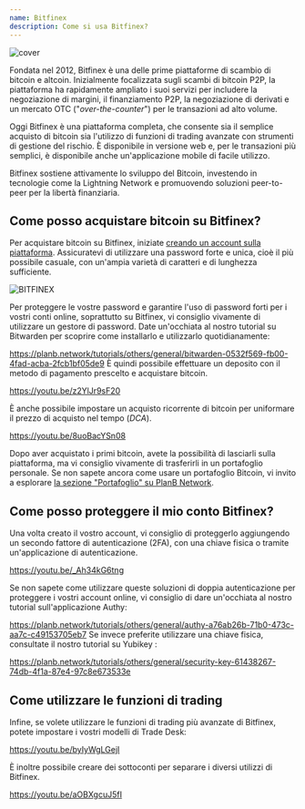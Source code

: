 ```yaml
---
name: Bitfinex
description: Come si usa Bitfinex?
---
```

![cover](assets/cover.webp)

Fondata nel 2012, Bitfinex è una delle prime piattaforme di scambio di bitcoin e altcoin. Inizialmente focalizzata sugli scambi di bitcoin P2P, la piattaforma ha rapidamente ampliato i suoi servizi per includere la negoziazione di margini, il finanziamento P2P, la negoziazione di derivati e un mercato OTC ("*over-the-counter*") per le transazioni ad alto volume.

Oggi Bitfinex è una piattaforma completa, che consente sia il semplice acquisto di bitcoin sia l'utilizzo di funzioni di trading avanzate con strumenti di gestione del rischio. È disponibile in versione web e, per le transazioni più semplici, è disponibile anche un'applicazione mobile di facile utilizzo.

Bitfinex sostiene attivamente lo sviluppo del Bitcoin, investendo in tecnologie come la Lightning Network e promuovendo soluzioni peer-to-peer per la libertà finanziaria.

## Come posso acquistare bitcoin su Bitfinex?

Per acquistare bitcoin su Bitfinex, iniziate [creando un account sulla piattaforma](https://www.bitfinex.com/sign-up/). Assicuratevi di utilizzare una password forte e unica, cioè il più possibile casuale, con un'ampia varietà di caratteri e di lunghezza sufficiente.

![BITFINEX](assets/notext/01.webp)

Per proteggere le vostre password e garantire l'uso di password forti per i vostri conti online, soprattutto su Bitfinex, vi consiglio vivamente di utilizzare un gestore di password. Date un'occhiata al nostro tutorial su Bitwarden per scoprire come installarlo e utilizzarlo quotidianamente:

https://planb.network/tutorials/others/general/bitwarden-0532f569-fb00-4fad-acba-2fcb1bf05de9
È quindi possibile effettuare un deposito con il metodo di pagamento prescelto e acquistare bitcoin.

https://youtu.be/z2YlJr9sF20

È anche possibile impostare un acquisto ricorrente di bitcoin per uniformare il prezzo di acquisto nel tempo (*DCA*).

https://youtu.be/8uoBacYSn08

Dopo aver acquistato i primi bitcoin, avete la possibilità di lasciarli sulla piattaforma, ma vi consiglio vivamente di trasferirli in un portafoglio personale. Se non sapete ancora come usare un portafoglio Bitcoin, vi invito a esplorare [la sezione "Portafoglio" su PlanB Network](https://planb.network/tutorials/wallet).

## Come posso proteggere il mio conto Bitfinex?

Una volta creato il vostro account, vi consiglio di proteggerlo aggiungendo un secondo fattore di autenticazione (2FA), con una chiave fisica o tramite un'applicazione di autenticazione.

https://youtu.be/_Ah34kG6tng

Se non sapete come utilizzare queste soluzioni di doppia autenticazione per proteggere i vostri account online, vi consiglio di dare un'occhiata al nostro tutorial sull'applicazione Authy:

https://planb.network/tutorials/others/general/authy-a76ab26b-71b0-473c-aa7c-c49153705eb7
Se invece preferite utilizzare una chiave fisica, consultate il nostro tutorial su Yubikey :

https://planb.network/tutorials/others/general/security-key-61438267-74db-4f1a-87e4-97c8e673533e
## Come utilizzare le funzioni di trading

Infine, se volete utilizzare le funzioni di trading più avanzate di Bitfinex, potete impostare i vostri modelli di Trade Desk:

https://youtu.be/byIyWgLGejI

È inoltre possibile creare dei sottoconti per separare i diversi utilizzi di Bitfinex.

https://youtu.be/aOBXgcuJ5fI